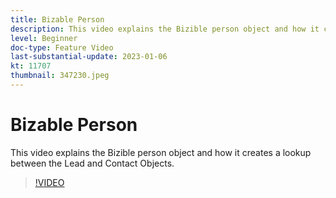 ```yaml
---
title: Bizable Person
description: This video explains the Bizible person object and how it creates a lookup between the Lead and Contact Objects.role: User
level: Beginner
doc-type: Feature Video
last-substantial-update: 2023-01-06
kt: 11707
thumbnail: 347230.jpeg
---
```


# Bizable Person

This video explains the Bizible person object and how it creates a lookup between the Lead and Contact Objects.

>[!VIDEO](https://video.tv.adobe.com/v/347230/?quality=12&learn=on)
